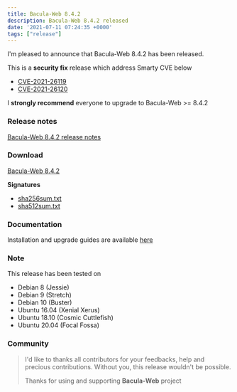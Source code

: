 ```yaml
---
title: Bacula-Web 8.4.2
description: Bacula-Web 8.4.2 released
date: '2021-07-11 07:24:35 +0000'
tags: ["release"]
---
```

I'm pleased to announce that Bacula-Web 8.4.2 has been released.

This is a **security fix** release which address Smarty CVE below

- [CVE-2021-26119](https://www.cvedetails.com/cve/CVE-2021-26119/)
- [CVE-2021-26120](https://www.cvedetails.com/cve/CVE-2021-26120/)

I **strongly recommend** everyone to upgrade to Bacula-Web >= 8.4.2

### Release notes

[Bacula-Web 8.4.2 release notes](https://github.com/bacula-web/bacula-web/releases/tag/v8.4.2)

### Download

[Bacula-Web 8.4.2](https://github.com/bacula-web/bacula-web/releases/download/v8.4.2/bacula-web-8.4.2.tgz)

**Signatures**

- [sha256sum.txt](https://github.com/bacula-web/bacula-web/releases/download/v8.4.2/sha256sum.txt)
- [sha512sum.txt](https://github.com/bacula-web/bacula-web/releases/download/v8.4.2/sha512sum.txt)

### Documentation

Installation and upgrade guides are available [here](https://docs.bacula-web.org/en/latest/)

### Note

This release has been tested on

- Debian 8 (Jessie)
- Debian 9 (Stretch)
- Debian 10 (Buster)
- Ubuntu 16.04 (Xenial Xerus)
- Ubuntu 18.10 (Cosmic Cuttlefish)
- Ubuntu 20.04 (Focal Fossa)

### Community

> I'd like to thanks all contributors for your feedbacks, help and precious contributions.
> Without you, this release wouldn't be possible.
>
> Thanks for using and supporting **Bacula-Web** project